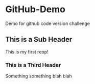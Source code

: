 # GitHub-Demo
Demo for github code version challenge

## This is a Sub Header
This is my first reop!

### This is a Third Header 
Something something blah blah